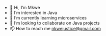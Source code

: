 - 👋 Hi, I’m Mkwe
- 👀 I’m interested in Java
- 🌱 I’m currently learning microservices
- 💞️ I’m looking to collaborate on Java projects
- 📫 How to reach me nkwejustice@gmail.com

<!---
mapoulo/mapoulo is a ✨ special ✨ repository because its `README.md` (this file) appears on your GitHub profile.
You can click the Preview link to take a look at your changes.
--->
